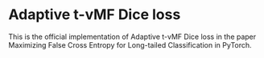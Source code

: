 # Adaptive t-vMF Dice loss
This is the official implementation of Adaptive t-vMF Dice loss in the paper Maximizing False Cross Entropy for Long-tailed Classification in PyTorch.
